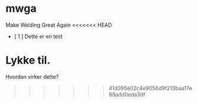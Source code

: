 # mwga
Make Welding Great Again
<<<<<<< HEAD
- [ 1 ] Dette er en test

Lykke til.
=======
Hvordan virker dette?
>>>>>>> 41d095e02c4e9056d9f213baa17e89add0eda3df
